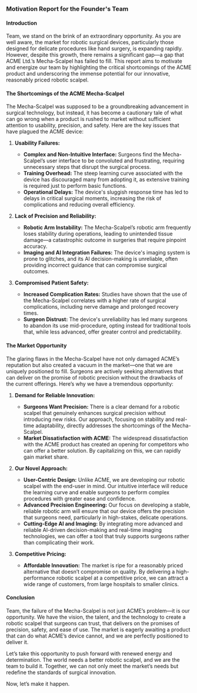 ### Motivation Report for the Founder's Team

#### **Introduction**

Team, we stand on the brink of an extraordinary opportunity. As you are well aware, the market for robotic surgical devices, particularly those designed for delicate procedures like hand surgery, is expanding rapidly. However, despite this growth, there remains a significant gap—a gap that ACME Ltd.’s Mecha-Scalpel has failed to fill. This report aims to motivate and energize our team by highlighting the critical shortcomings of the ACME product and underscoring the immense potential for our innovative, reasonably priced robotic scalpel.

#### **The Shortcomings of the ACME Mecha-Scalpel**

The Mecha-Scalpel was supposed to be a groundbreaking advancement in surgical technology, but instead, it has become a cautionary tale of what can go wrong when a product is rushed to market without sufficient attention to usability, precision, and safety. Here are the key issues that have plagued the ACME device:

1. **Usability Failures:**
   - **Complex and Non-Intuitive Interface:** Surgeons find the Mecha-Scalpel’s user interface to be convoluted and frustrating, requiring unnecessary steps that disrupt the surgical process.
   - **Training Overhead:** The steep learning curve associated with the device has discouraged many from adopting it, as extensive training is required just to perform basic functions.
   - **Operational Delays:** The device's sluggish response time has led to delays in critical surgical moments, increasing the risk of complications and reducing overall efficiency.

2. **Lack of Precision and Reliability:**
   - **Robotic Arm Instability:** The Mecha-Scalpel’s robotic arm frequently loses stability during operations, leading to unintended tissue damage—a catastrophic outcome in surgeries that require pinpoint accuracy.
   - **Imaging and AI Integration Failures:** The device's imaging system is prone to glitches, and its AI decision-making is unreliable, often providing incorrect guidance that can compromise surgical outcomes.

3. **Compromised Patient Safety:**
   - **Increased Complication Rates:** Studies have shown that the use of the Mecha-Scalpel correlates with a higher rate of surgical complications, including nerve damage and prolonged recovery times.
   - **Surgeon Distrust:** The device's unreliability has led many surgeons to abandon its use mid-procedure, opting instead for traditional tools that, while less advanced, offer greater control and predictability.

#### **The Market Opportunity**

The glaring flaws in the Mecha-Scalpel have not only damaged ACME’s reputation but also created a vacuum in the market—one that we are uniquely positioned to fill. Surgeons are actively seeking alternatives that can deliver on the promise of robotic precision without the drawbacks of the current offerings. Here’s why we have a tremendous opportunity:

1. **Demand for Reliable Innovation:**
   - **Surgeons Want Precision:** There is a clear demand for a robotic scalpel that genuinely enhances surgical precision without introducing new risks. Our approach, focusing on stability and real-time adaptability, directly addresses the shortcomings of the Mecha-Scalpel.
   - **Market Dissatisfaction with ACME:** The widespread dissatisfaction with the ACME product has created an opening for competitors who can offer a better solution. By capitalizing on this, we can rapidly gain market share.

2. **Our Novel Approach:**
   - **User-Centric Design:** Unlike ACME, we are developing our robotic scalpel with the end-user in mind. Our intuitive interface will reduce the learning curve and enable surgeons to perform complex procedures with greater ease and confidence.
   - **Advanced Precision Engineering:** Our focus on developing a stable, reliable robotic arm will ensure that our device offers the precision that surgeons need, particularly in high-stakes, delicate operations.
   - **Cutting-Edge AI and Imaging:** By integrating more advanced and reliable AI-driven decision-making and real-time imaging technologies, we can offer a tool that truly supports surgeons rather than complicating their work.

3. **Competitive Pricing:**
   - **Affordable Innovation:** The market is ripe for a reasonably priced alternative that doesn’t compromise on quality. By delivering a high-performance robotic scalpel at a competitive price, we can attract a wide range of customers, from large hospitals to smaller clinics.

#### **Conclusion**

Team, the failure of the Mecha-Scalpel is not just ACME’s problem—it is our opportunity. We have the vision, the talent, and the technology to create a robotic scalpel that surgeons can trust, that delivers on the promises of precision, safety, and ease of use. The market is eagerly awaiting a product that can do what ACME’s device cannot, and we are perfectly positioned to deliver it.

Let’s take this opportunity to push forward with renewed energy and determination. The world needs a better robotic scalpel, and we are the team to build it. Together, we can not only meet the market’s needs but redefine the standards of surgical innovation.

Now, let’s make it happen.